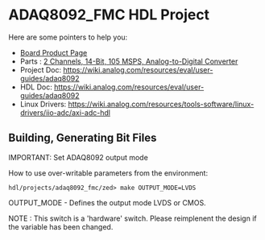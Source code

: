 # ADAQ8092_FMC HDL Project

Here are some pointers to help you:
  * [Board Product Page](https://www.analog.com/adaq8092)
  * Parts : [2 Channels, 14-Bit, 105 MSPS, Analog-to-Digital Converter](https://www.analog.com/adaq8092)
  * Project Doc: https://wiki.analog.com/resources/eval/user-guides/adaq8092
  * HDL Doc: https://wiki.analog.com/resources/eval/user-guides/adaq8092
  * Linux Drivers: https://wiki.analog.com/resources/tools-software/linux-drivers/iio-adc/axi-adc-hdl

## Building, Generating Bit Files 

IMPORTANT: Set ADAQ8092 output mode 

How to use over-writable parameters from the environment:
```
hdl/projects/adaq8092_fmc/zed> make OUTPUT_MODE=LVDS
```
OUTPUT_MODE  - Defines the output mode LVDS or CMOS.

NOTE : This switch is a 'hardware' switch. Please reimplenent the design if the variable has been changed.
